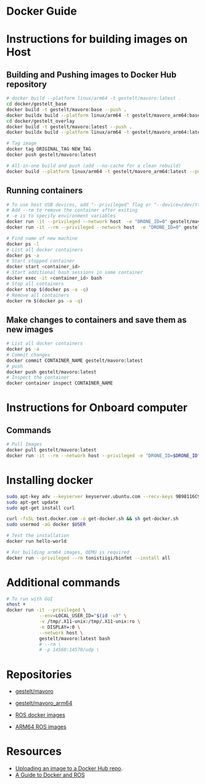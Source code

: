 # Docker Guide

# Instructions for building images on Host

## Building and Pushing images to Docker Hub repository
```bash
# docker build --platform linux/arm64 -t gestelt/mavoro:latest .
cd docker/gestelt_base
docker build -t gestelt/mavoro:base --push .
docker buildx build --platform linux/arm64 -t gestelt/mavoro_arm64:base --push .
cd docker/gestelt_overlay
docker build -t gestelt/mavoro:latest --push .
docker buildx build --platform linux/arm64 -t gestelt/mavoro_arm64:latest --push .

# Tag image
docker tag ORIGINAL_TAG NEW_TAG
docker push gestelt/mavoro:latest

# All-in-one build and push (add --no-cache for a clean rebuild)
docker build --platform linux/arm64 -t gestelt/mavoro_arm64:latest --push .
```

## Running containers
```bash
# To use host USB devices, add "--privileged" flag or "--device=/dev/ttyAML1"
# Add --rm to remove the container after exiting
# -e is to specify environment variables
docker run -it --privileged --network host  -e "DRONE_ID=0" gestelt/mavoro:latest
docker run -it --rm --privileged --network host  -e "DRONE_ID=0" gestelt/mavoro:latest

# Find name of new machine 
docker ps -l
# List all docker containers
docker ps -a
# Start stopped container
docker start <container_id>
# Start additional bash sessions in same container
docker exec -it <container_id> bash
# Stop all containers
docker stop $(docker ps -a -q)
# Remove all containers
docker rm $(docker ps -a -q)
```

## Make changes to containers and save them as new images
```bash
# List all docker containers
docker ps -a
# Commit changes
docker commit CONTAINER_NAME gestelt/mavoro:latest
# push 
docker push gestelt/mavoro:latest
# Inspect the container
docker container inspect CONTAINER_NAME
```

# Instructions for Onboard computer

## Commands
```bash
# Pull Images
docker pull gestelt/mavoro:latest
docker run -it --rm --network host --privileged -e "DRONE_ID=$DRONE_ID" gestelt/mavoro:latest
```

# Installing docker
```bash
sudo apt-key adv --keyserver keyserver.ubuntu.com --recv-keys 9B98116C9AA302C7
sudo apt-get update
sudo apt-get install curl

curl -fsSL test.docker.com -o get-docker.sh && sh get-docker.sh
sudo usermod -aG docker $USER 

# Test the installation
docker run hello-world 

# For building arm64 images, QEMU is required
docker run --privileged --rm tonistiigi/binfmt --install all
```


# Additional commands
```bash
# To run with GUI
xhost +
docker run -it --privileged \
            --env=LOCAL_USER_ID="$(id -u)" \
            -v /tmp/.X11-unix:/tmp/.X11-unix:ro \
            -e DISPLAY=:0 \
            --network host \
            gestelt/mavoro:latest bash
            # --rm \
            # -p 14560:14570/udp \
```

# Repositories

- [gestelt/mavoro](https://hub.docker.com/repository/docker/gestelt/mavoro/general)
- [gestelt/mavoro_arm64](https://hub.docker.com/repository/docker/gestelt/mavoro_arm64/general)

- [ROS docker images](https://registry.hub.docker.com/_/ros/)

- [ARM64 ROS images](https://hub.docker.com/r/arm64v8/ros)

# Resources

- [Uploading an image to a Docker Hub repo](https://docs.docker.com/guides/workshop/04_sharing_app/).
- [A Guide to Docker and ROS](https://roboticseabass.com/2021/04/21/docker-and-ros/)